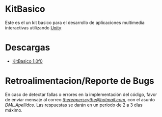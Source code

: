 # KitBasico

Este es el un kit basico para el desarrollo de aplicaciones multimedia interactivas utilizando [Unity](https://unity.com/es)

# Descargas

- [KitBasico 1.0f0](https://rawgithub.com/TheReaperScythe/Kit_Basico/edit/master/Versiones/KitBasico_1_0f0.unitypackage)

# Retroalimentacion/Reporte de Bugs

En caso de detectar fallas o errores en la implementación del código, favor de enviar mensaje al correo *thereaperscythe@hotmail.com*, con el asunto *DMI_Apellidos*. Las respuestas se darán en un periodo de 2 a 3 días máximo.
